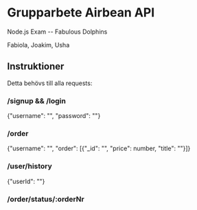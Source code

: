 # Grupparbete Airbean API
Node.js Exam -- Fabulous Dolphins

Fabiola, Joakim, Usha

## Instruktioner

Detta behövs till alla requests:

### /signup && /login
{"username": "", "password": ""}

### /order
{"username": "", "order": [{"_id": "", "price": number, "title": ""}]}

### /user/history
{"userId": ""}

### /order/status/:orderNr

